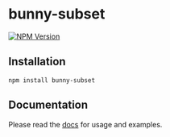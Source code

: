 # bunny-subset

[![NPM Version](https://img.shields.io/npm/v/bunny-subset?color=blue)](https://www.npmjs.com/package/bunny-subset)

## Installation

```shell
npm install bunny-subset
```

## Documentation

Please read the [docs](https://bunny-launcher.net/fonts/subset/) for usage and examples.
